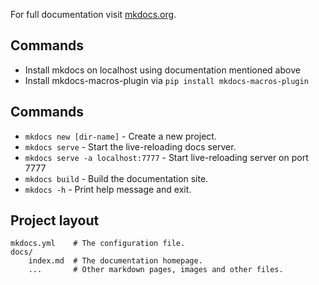 For full documentation visit [mkdocs.org](https://www.mkdocs.org).

## Commands
- Install mkdocs on localhost using documentation mentioned above
- Install mkdocs-macros-plugin via `pip install mkdocs-macros-plugin`

## Commands

- `mkdocs new [dir-name]` - Create a new project.
- `mkdocs serve` - Start the live-reloading docs server.
- `mkdocs serve -a localhost:7777` - Start live-reloading server on port 7777
- `mkdocs build` - Build the documentation site.
- `mkdocs -h` - Print help message and exit.

## Project layout

    mkdocs.yml    # The configuration file.
    docs/
        index.md  # The documentation homepage.
        ...       # Other markdown pages, images and other files.
